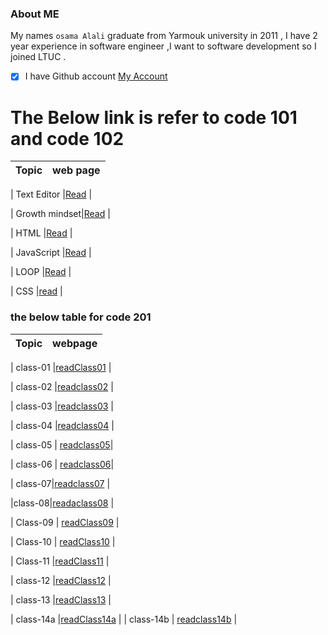 ###  About ME
My names `osama Alali` graduate from Yarmouk university   in 2011 , I have 2 year experience in software engineer ,I want to software development so I joined  LTUC .

- [x]  I have Github account [My Account](https://github.com/OsamaAlali)


# The Below link is refer to code 101 and code 102

|     Topic     |   web page                 |
| ------------  | -------------------------  |

| Text Editor   |[Read](Editor.md)           |

| Growth mindset|[Read](mindset.md)          |

|    HTML       |[Read](HTML.md)             |

|   JavaScript  |[Read](JavaScript.md)       |

|    LOOP       |[Read](Loopmd)              |

|    CSS        |[read](CSS.md)              |

### the below table for code 201
| Topic         |       webpage              |
|--------------|---------------------|

|  class-01     |[readClass01](class-01.md)  |

| class-02      |[readclass02](class-02.md)  |

| class-03      |[readclass03](class-03.md)  |

| class-04      |[readclass04](class-04.md)  |

|    class-05  |  [readclass05](class-05.md)|

|    class-06  |  [readclass06](class-06.md)|
 
|   class-07|[readclass07](class-07.md)         |

|class-08|[readaclass08](class-08.md)            |

|   Class-09      | [readClass09](class-09.md)   |

|   Class-10      | [readClass10](class-10.md)   |

| Class-11 |[readClass11](class-11.md)       |

| class-12 |[readClass12](class-12.md)   |

| class-13 |[readClass13](class-13.md)   |

| class-14a  |[readClass14a](class-14.md)        |
| class-14b | [readclass14b](class-14b.md)   |